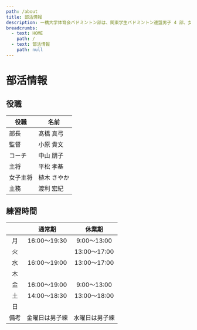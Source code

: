 ```yaml
---
path: /about
title: 部活情報
description: 一橋大学体育会バドミントン部は、関東学生バドミントン連盟男子 4 部、女子 5 部に所属し、リーグでの昇格を目指して週 3 ～ 5 日練習に取り組んでいます。
breadcrumbs:
  - text: HOME
    path: /
  - text: 部活情報
    path: null
---
```


# 部活情報

## 役職

| 役職 | 名前 |
|---|---|
| 部長 | 髙橋 真弓 |
| 監督 | 小原 貴文 |
| コーチ | 中山 朋子 |
| 主将 | 平松 孝基 |
| 女子主将 | 植木 さやか |
| 主務 | 渡利 宏紀 |

## 練習時間

| | 通常期 | 休業期 |
|:-:|:-:|:-:|
| 月 | 16:00～19:30 | 9:00～13:00 |
| 火 |  | 13:00～17:00 |
| 水 | 16:00～19:00 | 13:00～17:00 |
| 木 |  |  |
| 金 | 16:00～19:00 | 9:00～13:00 |
| 土 | 14:00～18:30 | 13:00～18:00 |
| 日 |  |  |
| 備考 | 金曜日は男子練 | 水曜日は男子練 |
